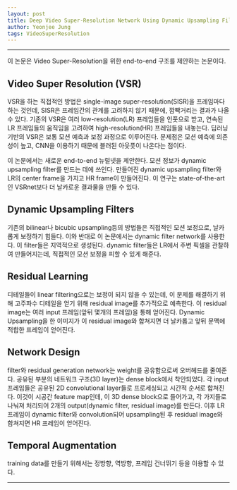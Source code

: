 ```yaml
---
layout: post
title: Deep Video Super-Resolution Network Using Dynamic Upsampling Filters Without Explicit Motion Compensation
author: Yeonjee Jung
tags: VideoSuperResolution
---
```

---
이 논문은 Video Super-Resolution을 위한 end-to-end 구조를 제안하는 논문이다.

## Video Super Resolution (VSR)
VSR을 하는 직접적인 방법은 single-image super-resolution(SISR)을 프레임마다 하는 것인데, SISR은 프레임간의 관계를 고려하지 않기 때문에, 깜빡거리는 결과가 나올 수 있다. 기존의 VSR은 여러 low-resolution(LR) 프레임들을 인풋으로 받고, 연속된 LR 프레임들의 움직임을 고려하여 high-resolution(HR) 프레임들을 내놓는다. 딥러닝 기반의 VSR은 보통 모션 예측과 보정 과정으로 이루어진다. 문제점은 모션 예측에 의존성이 높고, CNN을 이용하기 때문에 블러된 아웃풋이 나온다는 점이다.

이 논문에서는 새로운 end-to-end 뉴럴넷을 제안한다. 모션 정보가 dynamic upsampling filter를 만드는 데에 쓰인다. 만들어진 dynamic upsampling filter와 LR의 center frame을 가지고 HR frame이 만들어진다. 이 연구는 state-of-the-art인 VSRnet보다 더 날카로운 결과물을 만들 수 있다.

## Dynamic Upsampling Filters
기존의 bilinear나 bicubic upsampling등의 방법들은 직접적인 모션 보정으로, 날카롭게 보정하기 힘들다. 이와 반대로 이 논문에서는 dynamic filter network를 사용한다. 이 filter들은 지역적으로 생성된다. dynamic filter들은 LR에서 주변 픽셀을 관찰하여 만들어지는데, 직접적인 모션 보정을 피할 수 있게 해준다.

## Residual Learning
디테일들이 linear filtering으로는 보정이 되지 않을 수 있는데, 이 문제를 해결하기 위해 고주파수 디테일을 얻기 위해 residual image를 추가적으로 예측한다. 이 residual image는 여러 input 프레임(앞뒤 몇개의 프레임)을 통해 얻어진다. Dynamic Upsampling을 한 이미지가 이 residual image와 합쳐지면 더 날카롭고 앞뒤 문맥에 적합한 프레임이 얻어진다.

## Network Design
filter와 residual generation network는 weight를 공유함으로써 오버헤드를 줄여준다. 공유된 부분의 네트워크 구조(3D layer)는 dense block에서 착안되었다. 각 input 프레임들은 공유된 2D convolutional layer들로 프로세싱되고 시간적 순서로 합쳐진다. 이것이 시공간 feature map인데, 이 3D dense block으로 들어가고, 각 가지들로 나눠져 처리되어 2개의 output(dynamic filter, residual image)를 만든다. 이후 LR 프레임이 dynamic filter와 convolution되어 upsampling된 후 residual image와 합쳐지면 HR 프레임이 얻어진다.

## Temporal Augmentation
training data를 만들기 위해서는 정방향, 역방향, 프레임 건너뛰기 등을 이용할 수 있다.

---
